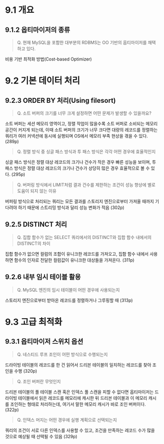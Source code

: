# 9.1 개요

## 9.1.2 옵티마이저의 종류

> Q. 현재 MySQL을 포함한 대부분의 RDBMS는 OO 기반의 옵티마이저를 채택하고 있다.
>

비용 기반 최적화 방법(Cost-based Optimizer)

# 9.2 기본 데이터 처리

## 9.2.3 ORDER BY 처리(Using filesort)

> Q. 소트 버퍼의 크기를 너무 크게 설정하면 어떤 문제가 발생할 수 있을까요?
>

소트 버퍼는 세션 메모리 영역이고, 정렬 작업이 많을수록 소트 버퍼로 소비되는 메모리 공간이 커지게 되는데, 이때 소트 버퍼의 크기가 너무 크다면 대량의 레코드를 정렬하는 쿼리가 여러 커넥션에 동시에 실행되며 OS에서 메모리 부족 현상을 겪을 수 있다. (289p)

> Q. 정렬 방식 중 싱글 패스 방식과 투 패스 방식은 각각 어떤 경우에 효율적인지
>

싱글 패스 방식은 정렬 대상 레코드의 크기나 건수가 작은 경우 빠른 성능을 보이며, 투 패스 방식은 정렬 대상 레코드의 크기나 건수가 상당히 많은 경우 효율적으로 볼 수 있다. (295p)

> Q. 버퍼링 방식에서 LIMIT처럼 결과 건수를 제한하는 조건이 성능 향상에 별로 도움이 되지 않는 이유
>

버퍼링 방식으로 처리되는 쿼리는 모든 결과를 스토리지 엔진으로부터 가져올 때까지 기다려야 하기 때문에 스트리밍 방식과 달리 성능 변화가 적음 (302p)

## 9.2.5 DISTINCT 처리

> Q. 집합 함수가 없는 SELECT 쿼리에서의 DISTINCT와 집합 함수 내에서의 DISTINCT의 차이
>

집합 함수가 없으면 컬럼의 조합이 유니크한 레코드를 가져오고, 집함 함수 내에서 사용하면 함수의 인자로 전달한 컬럼값이 유니크한 대상들을 가져온다. (311p)

## 9.2.6 내부 임시 테이블 활용

> Q. MySQL 엔진의 임시 테이블이 어떤 경우에 사용되는지
>

스토리지 엔진으로부터 받아온 레코드를 정렬하거나 그루핑할 때 (313p)

# 9.3 고급 최적화

## 9.3.1 옵티마이저 스위치 옵션

> Q. 네스티드 루프 조인이 어떤 방식으로 수행되는지
>

드라이빙 테이블의 레코드를 한 건 읽어서 드리븐 테이블의 일치하는 레코드를 찾아 조인을 수행 (320p)

> Q. 조인 버퍼란 무엇인지
>

드리븐 테이블의 풀 테이블 스캔 혹은 인덱스 풀 스캔을 피할 수 없다면 옵티마이저는 드라이빙 테이블에서 읽은 레코드를 메모리에 캐시한 뒤 드리븐 테이블과 이 메모리 캐시를 조인하는 형태로 처리하는데, 여기서 말한 메모리 캐시가 바로 조인 버퍼이다. (322p)

> Q. 인덱스 머지는 어떤 경우에 실행 계획으로 선택되는지
>

쿼리의 조건이 서로 다른 인덱스를 사용할 수 있고, 조건을 만족하는 레코드 수가 많을 것으로 예상될 때 선택될 수 있음 (329p)